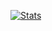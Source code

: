 [![Stats](https://github-readme-stats.vercel.app/api?username=gleewei)](https://github.com/anuraghazra/github-readme-stats)

